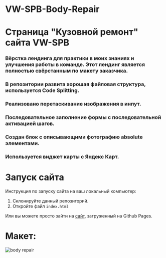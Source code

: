 # VW-SPB-Body-Repair
# Страница "Кузовной ремонт" сайта VW-SPB
### Вёрстка лендинга для практики в моих знаниях и улучшения работы в команде. Этот лендинг является полностью свёрстанным по макету заказчика. 
### В репозитории развита хорошая файловая структура, используется Code Splitting.
### Реализовано перетаскивание изображения в инпут.
### Последовательное заполнение формы с последовательной активацией шагов.
### Создан блок с описывающими фотографию absolute элементами.
### Используется виджет карты с Яндекс Карт.

# Запуск сайта
Инструкция по запуску сайта на ваш локальный компьютер:
   1. Склонируйте данный репозиторий.
   2. Откройте файл ```index.html```
   
Или вы можете просто зайти на [сайт](kriswis.github.io/VW-SPB-Body-Repair/), загруженный на Github Pages.
# Макет:
![body repair](https://github.com/KrisWis/VW-SPB-Body-Repair/assets/94256853/e285cb63-17f4-49b3-9129-39ba2b16b0d4)
